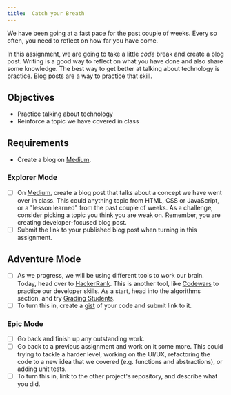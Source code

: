 ```yaml
---
title:  Catch your Breath
---
```


We have been going at a fast pace for the past couple of weeks. Every so often, you need to reflect on how far you have come.

In this assignment, we are going to take a little _code_ break and create a blog post. Writing is a good way to reflect on what you have done and also share some knowledge. The best way to get better at talking about technology is practice. Blog posts are a way to practice that skill.

## Objectives

- Practice talking about technology
- Reinforce a topic we have covered in class

## Requirements

- Create a blog on [Medium](https://medium.com/).

### Explorer Mode

- [ ] On [Medium](https://medium.com/), create a blog post that talks about a concept we have went over in class. This could anything topic from HTML, CSS or JavaScript, or a "lesson learned" from the past couple of weeks. As a challenge, consider picking a topic you think you are weak on. Remember, you are creating developer-focused blog post.
- [ ] Submit the link to your published blog post when turning in this assignment.

## Adventure Mode

- [ ] As we progress, we will be using different tools to work our brain. Today, head over to [HackerRank](https://www.hackerrank.com/). This is another tool, like [Codewars](https://www.codewars.com/) to practice our developer skills. As a start, head into the algorithms section, and try [Grading Students](https://www.hackerrank.com/challenges/grading/problem).
- [ ] To turn this in, create a [gist](https://gist.github.com) of your code and submit link to it.

### Epic Mode

- [ ] Go back and finish up any outstanding work.
- [ ] Go back to a previous assignment and work on it some more. This could trying to tackle a harder level, working on the UI/UX, refactoring the code to a new idea that we covered (e.g. functions and abstractions), or adding unit tests.
- [ ] To turn this in, link to the other project's repository, and describe what you did.
